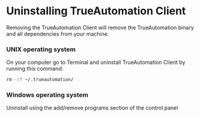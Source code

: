 # Uninstalling TrueAutomation Client

Removing the TrueAutomation Client will remove the TrueAutomation binary and all dependencies from your machine.

### UNIX operating system

On your computer go to Terminal and uninstall TrueAutomation Client by running this command:

```bash
rm -rf ~/.trueautomation/
```
### Windows operating system

Uninstall using the add/remove programs section of the control panel
